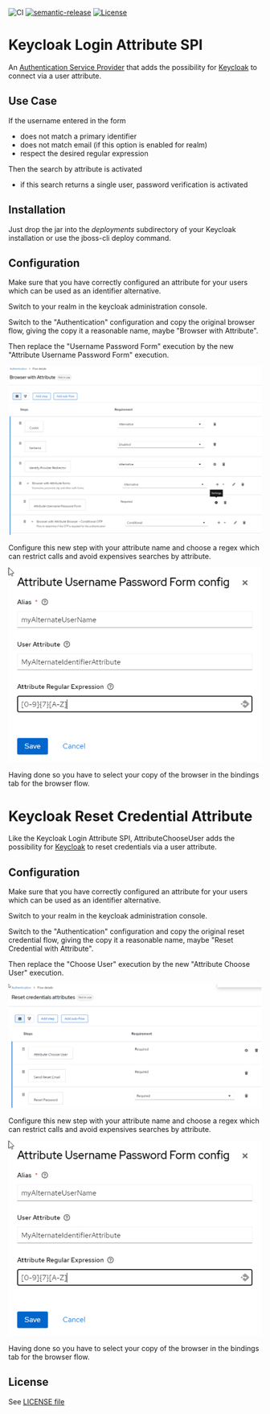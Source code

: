 ![CI](https://github.com/cnieg/keycloak-login-attribute/workflows/CI/badge.svg)
[![semantic-release](https://img.shields.io/badge/%20%20%F0%9F%93%A6%F0%9F%9A%80-semantic--release-e10079.svg)](https://github.com/semantic-release/semantic-release)
[![License](https://img.shields.io/:license-Apache2-blue.svg)](http://www.apache.org/licenses/LICENSE-2.0)

# Keycloak Login Attribute SPI

An [Authentication Service Provider](https://www.keycloak.org/docs/latest/server_development/index.html#_auth_spi) that adds the possibility for [Keycloak](https://www.keycloak.org) to connect via a user attribute.

## Use Case

If the username entered in the form
* does not match a primary identifier
* does not match email (if this option is enabled for realm)
* respect the desired regular expression

Then the search by attribute is activated
* if this search returns a single user, password verification is activated

## Installation

Just drop the jar into the _deployments_ subdirectory of your Keycloak installation
or use the jboss-cli deploy command.

## Configuration

Make sure that you have correctly configured an attribute for your users which can be used as an identifier alternative.

Switch to your realm in the keycloak administration console. 

Switch to the "Authentication" configuration and copy the original browser flow, 
giving the copy it a reasonable name,
maybe "Browser with Attribute".

Then replace the "Username Password Form" execution by the new "Attribute Username Password Form" execution.

![Browser Flow Configuration](browser_flow_config.png "Browser Flow Configuration")

Configure this new step with your attribute name and choose a regex which can restrict calls and avoid expensives searches by attribute.

![Authenticator Configuration](authenticator_config.png "Authenticator Configuration")

Having done so you have to select your copy of the browser in the bindings tab for the browser flow.

# Keycloak Reset Credential Attribute

Like the Keycloak Login Attribute SPI, AttributeChooseUser adds the possibility for [Keycloak](https://www.keycloak.org) to reset credentials via a user attribute.

## Configuration

Make sure that you have correctly configured an attribute for your users which can be used as an identifier alternative.

Switch to your realm in the keycloak administration console. 

Switch to the "Authentication" configuration and copy the original reset credential flow, giving the copy it a reasonable name, maybe "Reset Credential with Attribute".

Then replace the "Choose User" execution by the new "Attribute Choose User" execution.

![Browser Flow Configuration](reset_credentials_flow_config.png "Reset Credentials Flow Configuration")

Configure this new step with your attribute name and choose a regex which can restrict calls and avoid expensives searches by attribute.

![Authenticator Configuration](authenticator_config.png "Authenticator Configuration")

Having done so you have to select your copy of the browser in the bindings tab for the browser flow.

## License

 See [LICENSE file](./LICENSE)
